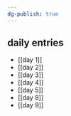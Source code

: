 ```yaml
---
dg-publish: true
---
```

## daily entries 
- [[day 1]]
- [[day 2]]
- [[day 3]] 
- [[day 4]] 
- [[day 5]]
- [[day 8]]
- [[day 9]]


